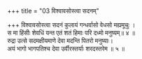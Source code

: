 +++
title = "03 विश्वावसोस्त्वा सदनम्"

+++
विश्वावसोस्त्वा सदनं कुलायं गन्धर्वासो वेधसो मह्यमूचुः ।  
स मा हिंसीः शेवधिं यन्त एतं शतं हिमाः परि दध्मो मनुष्यम्॥ ४ ॥  
रुद्रा उत्से सदमक्षीयमाणे देवा मदन्ति पितरो मनुष्याः।  
अयं भागो भागपतिश्च देवा उर्वीरस्तर्याः शरदस्तरेम ॥ ५ ॥